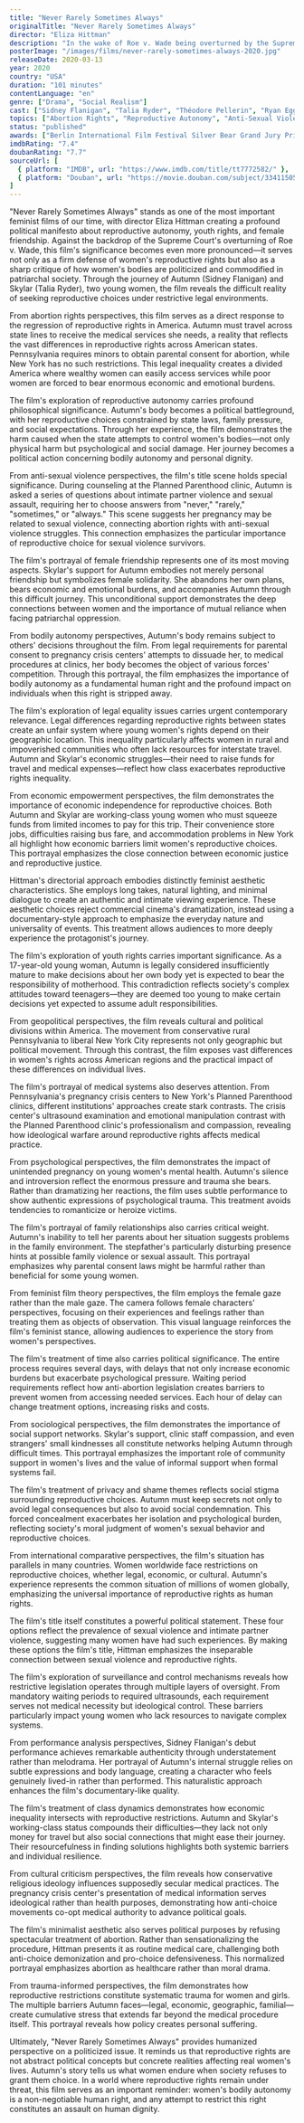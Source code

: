 ```yaml
---
title: "Never Rarely Sometimes Always"
originalTitle: "Never Rarely Sometimes Always"
director: "Eliza Hittman"
description: "In the wake of Roe v. Wade being overturned by the Supreme Court, Eliza Hittman's Never Rarely Sometimes Always is necessary viewing. A tiny independent film that topped critics' best-of lists, it's about a pair of friends who are forced to travel from their small Pennsylvania town to New York City in search of medical aid for an unwanted pregnancy."
posterImage: "/images/films/never-rarely-sometimes-always-2020.jpg"
releaseDate: 2020-03-13
year: 2020
country: "USA"
duration: "101 minutes"
contentLanguage: "en"
genre: ["Drama", "Social Realism"]
cast: ["Sidney Flanigan", "Talia Ryder", "Théodore Pellerin", "Ryan Eggold", "Sharon Van Etten"]
topics: ["Abortion Rights", "Reproductive Autonomy", "Anti-Sexual Violence", "Female Friendship", "Bodily Autonomy", "Legal Equality", "Economic Empowerment", "Youth Rights"]
status: "published"
awards: ["Berlin International Film Festival Silver Bear Grand Jury Prize", "Sundance Film Festival Premiere", "Independent Spirit Award Best Actress Nomination", "New York Film Critics Circle Award Best First Film"]
imdbRating: "7.4"
doubanRating: "7.7"
sourceUrl: [
  { platform: "IMDB", url: "https://www.imdb.com/title/tt7772582/" },
  { platform: "Douban", url: "https://movie.douban.com/subject/33411505/" }
]
---
```


"Never Rarely Sometimes Always" stands as one of the most important feminist films of our time, with director Eliza Hittman creating a profound political manifesto about reproductive autonomy, youth rights, and female friendship. Against the backdrop of the Supreme Court's overturning of Roe v. Wade, this film's significance becomes even more pronounced—it serves not only as a firm defense of women's reproductive rights but also as a sharp critique of how women's bodies are politicized and commodified in patriarchal society. Through the journey of Autumn (Sidney Flanigan) and Skylar (Talia Ryder), two young women, the film reveals the difficult reality of seeking reproductive choices under restrictive legal environments.

From abortion rights perspectives, this film serves as a direct response to the regression of reproductive rights in America. Autumn must travel across state lines to receive the medical services she needs, a reality that reflects the vast differences in reproductive rights across American states. Pennsylvania requires minors to obtain parental consent for abortion, while New York has no such restrictions. This legal inequality creates a divided America where wealthy women can easily access services while poor women are forced to bear enormous economic and emotional burdens.

The film's exploration of reproductive autonomy carries profound philosophical significance. Autumn's body becomes a political battleground, with her reproductive choices constrained by state laws, family pressure, and social expectations. Through her experience, the film demonstrates the harm caused when the state attempts to control women's bodies—not only physical harm but psychological and social damage. Her journey becomes a political action concerning bodily autonomy and personal dignity.

From anti-sexual violence perspectives, the film's title scene holds special significance. During counseling at the Planned Parenthood clinic, Autumn is asked a series of questions about intimate partner violence and sexual assault, requiring her to choose answers from "never," "rarely," "sometimes," or "always." This scene suggests her pregnancy may be related to sexual violence, connecting abortion rights with anti-sexual violence struggles. This connection emphasizes the particular importance of reproductive choice for sexual violence survivors.

The film's portrayal of female friendship represents one of its most moving aspects. Skylar's support for Autumn embodies not merely personal friendship but symbolizes female solidarity. She abandons her own plans, bears economic and emotional burdens, and accompanies Autumn through this difficult journey. This unconditional support demonstrates the deep connections between women and the importance of mutual reliance when facing patriarchal oppression.

From bodily autonomy perspectives, Autumn's body remains subject to others' decisions throughout the film. From legal requirements for parental consent to pregnancy crisis centers' attempts to dissuade her, to medical procedures at clinics, her body becomes the object of various forces' competition. Through this portrayal, the film emphasizes the importance of bodily autonomy as a fundamental human right and the profound impact on individuals when this right is stripped away.

The film's exploration of legal equality issues carries urgent contemporary relevance. Legal differences regarding reproductive rights between states create an unfair system where young women's rights depend on their geographic location. This inequality particularly affects women in rural and impoverished communities who often lack resources for interstate travel. Autumn and Skylar's economic struggles—their need to raise funds for travel and medical expenses—reflect how class exacerbates reproductive rights inequality.

From economic empowerment perspectives, the film demonstrates the importance of economic independence for reproductive choices. Both Autumn and Skylar are working-class young women who must squeeze funds from limited incomes to pay for this trip. Their convenience store jobs, difficulties raising bus fare, and accommodation problems in New York all highlight how economic barriers limit women's reproductive choices. This portrayal emphasizes the close connection between economic justice and reproductive justice.

Hittman's directorial approach embodies distinctly feminist aesthetic characteristics. She employs long takes, natural lighting, and minimal dialogue to create an authentic and intimate viewing experience. These aesthetic choices reject commercial cinema's dramatization, instead using a documentary-style approach to emphasize the everyday nature and universality of events. This treatment allows audiences to more deeply experience the protagonist's journey.

The film's exploration of youth rights carries important significance. As a 17-year-old young woman, Autumn is legally considered insufficiently mature to make decisions about her own body yet is expected to bear the responsibility of motherhood. This contradiction reflects society's complex attitudes toward teenagers—they are deemed too young to make certain decisions yet expected to assume adult responsibilities.

From geopolitical perspectives, the film reveals cultural and political divisions within America. The movement from conservative rural Pennsylvania to liberal New York City represents not only geographic but political movement. Through this contrast, the film exposes vast differences in women's rights across American regions and the practical impact of these differences on individual lives.

The film's portrayal of medical systems also deserves attention. From Pennsylvania's pregnancy crisis centers to New York's Planned Parenthood clinics, different institutions' approaches create stark contrasts. The crisis center's ultrasound examination and emotional manipulation contrast with the Planned Parenthood clinic's professionalism and compassion, revealing how ideological warfare around reproductive rights affects medical practice.

From psychological perspectives, the film demonstrates the impact of unintended pregnancy on young women's mental health. Autumn's silence and introversion reflect the enormous pressure and trauma she bears. Rather than dramatizing her reactions, the film uses subtle performance to show authentic expressions of psychological trauma. This treatment avoids tendencies to romanticize or heroize victims.

The film's portrayal of family relationships also carries critical weight. Autumn's inability to tell her parents about her situation suggests problems in the family environment. The stepfather's particularly disturbing presence hints at possible family violence or sexual assault. This portrayal emphasizes why parental consent laws might be harmful rather than beneficial for some young women.

From feminist film theory perspectives, the film employs the female gaze rather than the male gaze. The camera follows female characters' perspectives, focusing on their experiences and feelings rather than treating them as objects of observation. This visual language reinforces the film's feminist stance, allowing audiences to experience the story from women's perspectives.

The film's treatment of time also carries political significance. The entire process requires several days, with delays that not only increase economic burdens but exacerbate psychological pressure. Waiting period requirements reflect how anti-abortion legislation creates barriers to prevent women from accessing needed services. Each hour of delay can change treatment options, increasing risks and costs.

From sociological perspectives, the film demonstrates the importance of social support networks. Skylar's support, clinic staff compassion, and even strangers' small kindnesses all constitute networks helping Autumn through difficult times. This portrayal emphasizes the important role of community support in women's lives and the value of informal support when formal systems fail.

The film's treatment of privacy and shame themes reflects social stigma surrounding reproductive choices. Autumn must keep secrets not only to avoid legal consequences but also to avoid social condemnation. This forced concealment exacerbates her isolation and psychological burden, reflecting society's moral judgment of women's sexual behavior and reproductive choices.

From international comparative perspectives, the film's situation has parallels in many countries. Women worldwide face restrictions on reproductive choices, whether legal, economic, or cultural. Autumn's experience represents the common situation of millions of women globally, emphasizing the universal importance of reproductive rights as human rights.

The film's title itself constitutes a powerful political statement. These four options reflect the prevalence of sexual violence and intimate partner violence, suggesting many women have had such experiences. By making these options the film's title, Hittman emphasizes the inseparable connection between sexual violence and reproductive rights.

The film's exploration of surveillance and control mechanisms reveals how restrictive legislation operates through multiple layers of oversight. From mandatory waiting periods to required ultrasounds, each requirement serves not medical necessity but ideological control. These barriers particularly impact young women who lack resources to navigate complex systems.

From performance analysis perspectives, Sidney Flanigan's debut performance achieves remarkable authenticity through understatement rather than melodrama. Her portrayal of Autumn's internal struggle relies on subtle expressions and body language, creating a character who feels genuinely lived-in rather than performed. This naturalistic approach enhances the film's documentary-like quality.

The film's treatment of class dynamics demonstrates how economic inequality intersects with reproductive restrictions. Autumn and Skylar's working-class status compounds their difficulties—they lack not only money for travel but also social connections that might ease their journey. Their resourcefulness in finding solutions highlights both systemic barriers and individual resilience.

From cultural criticism perspectives, the film reveals how conservative religious ideology influences supposedly secular medical practices. The pregnancy crisis center's presentation of medical information serves ideological rather than health purposes, demonstrating how anti-choice movements co-opt medical authority to advance political goals.

The film's minimalist aesthetic also serves political purposes by refusing spectacular treatment of abortion. Rather than sensationalizing the procedure, Hittman presents it as routine medical care, challenging both anti-choice demonization and pro-choice defensiveness. This normalized portrayal emphasizes abortion as healthcare rather than moral drama.

From trauma-informed perspectives, the film demonstrates how reproductive restrictions constitute systematic trauma for women and girls. The multiple barriers Autumn faces—legal, economic, geographic, familial—create cumulative stress that extends far beyond the medical procedure itself. This portrayal reveals how policy creates personal suffering.

Ultimately, "Never Rarely Sometimes Always" provides humanized perspective on a politicized issue. It reminds us that reproductive rights are not abstract political concepts but concrete realities affecting real women's lives. Autumn's story tells us what women endure when society refuses to grant them choice. In a world where reproductive rights remain under threat, this film serves as an important reminder: women's bodily autonomy is a non-negotiable human right, and any attempt to restrict this right constitutes an assault on human dignity.